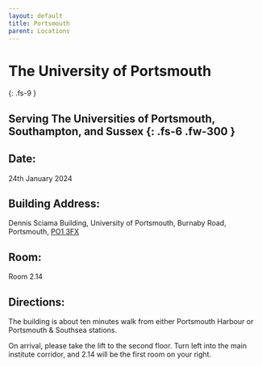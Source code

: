 ```yaml
---
layout: default
title: Portsmouth
parent: Locations
---
```


# The University of Portsmouth
{: .fs-9 }

Serving The Universities of Portsmouth, Southampton, and Sussex
{: .fs-6 .fw-300 }
---

## Date:
24th January 2024

## Building Address:
Dennis Sciama Building, University of Portsmouth, Burnaby Road, Portsmouth, [PO1 3FX](https://maps.app.goo.gl/xJiRirv8mxme7mXV6)

## Room:
Room 2.14

## Directions:
The building is about ten minutes walk from either Portsmouth Harbour or Portsmouth & Southsea stations.

On arrival, please take the lift to the second floor. Turn left into the main institute corridor, and 2.14 will be the first room on your right.

